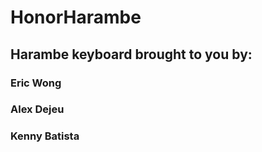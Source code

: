 # HonorHarambe

## Harambe keyboard brought to you by: 
### Eric Wong
### Alex Dejeu
### Kenny Batista
